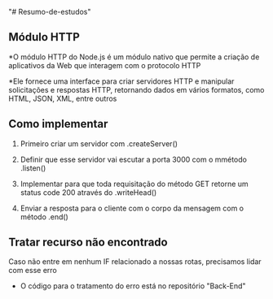 "# Resumo-de-estudos" 

## **Módulo HTTP**

*O módulo HTTP do Node.js é um módulo nativo que permite a criação de aplicativos da Web que interagem com o protocolo HTTP

*Ele fornece uma interface para criar servidores HTTP e manipular solicitações e respostas HTTP,
retornando dados em vários formatos, como HTML, JSON, XML, entre outros

## **Como implementar**

1. Primeiro criar um servidor com .createServer()

2. Definir que esse servidor vai escutar a porta 3000 com o mmétodo .listen()

3. Implementar para que toda requisitação do método GET retorne um status code 200 através do .writeHead()

4. Enviar a resposta para o cliente com o corpo da mensagem com o método .end()

## **Tratar recurso não encontrado**

Caso não entre em nenhum IF relacionado a nossas rotas, precisamos lidar com esse erro

* O código para o tratamento do erro está no repositório "Back-End"